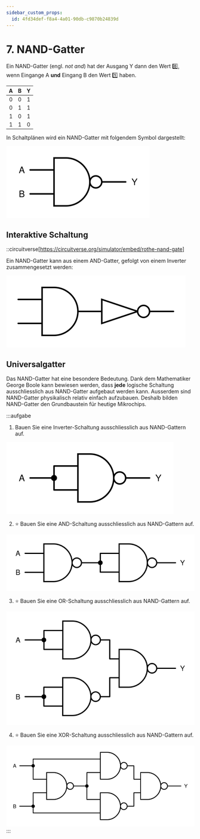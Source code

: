 ```yaml
---
sidebar_custom_props:
  id: 4fd34def-f8a4-4a01-90db-c9870b24839d
---
```


# 7. NAND-Gatter

Ein NAND-Gatter (engl. *not and*) hat der Ausgang Y dann den Wert 0️⃣, wenn Eingange A **und** Eingang B den Wert 1️⃣ haben.

<div className="slim-table">

|   A   |   B   |   Y   |
| :---: | :---: | :---: |
|   0   |   0   |   1   |
|   0   |   1   |   1   |
|   1   |   0   |   1   |
|   1   |   1   |   0   |
</div>

In Schaltplänen wird ein NAND-Gatter mit folgendem Symbol dargestellt:

![Symbol für ein NAND-Gatter](images/07-nand-gate.svg)

## Interaktive Schaltung

::circuitverse[https://circuitverse.org/simulator/embed/rothe-nand-gate]

Ein NAND-Gatter kann aus einem AND-Gatter, gefolgt von einem Inverter zusammengesetzt werden:

![](images/07-nand-circuit.svg)


## Universalgatter

Das NAND-Gatter hat eine besondere Bedeutung. Dank dem Mathematiker George Boole kann bewiesen werden, dass **jede** logische Schaltung ausschliesslich aus NAND-Gatter aufgebaut werden kann. Ausserdem sind NAND-Gatter physikalisch relativ einfach aufzubauen. Deshalb bilden NAND-Gatter den Grundbaustein für heutige Mikrochips.

:::aufgabe
<Answer type="state" webKey="93a42f47-ae1a-4616-8c0f-2456b2b205d6" />

1. Bauen Sie eine Inverter-Schaltung ausschliesslich aus NAND-Gattern auf.

  <Answer type="text" webKey="14a4eaef-deb8-4021-a16a-04cdd488339c" />

<Solution webKey="d624a73b-b536-4b2a-b335-c84b0106ae60">

![](images/07-inverter-nand-circuit.svg)
</Solution>

2. ⭐️ Bauen Sie eine AND-Schaltung ausschliesslich aus NAND-Gattern auf.

  <Answer type="text" webKey="6b608dfd-a4d3-472b-9d88-03787ac0a48a" />

<Solution webKey="d624a73b-b536-4b2a-b335-c84b0106ae60">

![](images/07-and-nand-circuit.svg)
</Solution>

3. ⭐️ Bauen Sie eine OR-Schaltung  ausschliesslich aus NAND-Gattern auf.

  <Answer type="text" webKey="e7e205c1-d5ee-4668-a580-634450c3a2d5" />

<Solution webKey="d624a73b-b536-4b2a-b335-c84b0106ae60">

![](images/07-or-nand-circuit.svg)
</Solution>

4. ⭐️ Bauen Sie eine XOR-Schaltung ausschliesslich aus NAND-Gattern auf.

  <Answer type="text" webKey="79185e8d-66c9-412a-a0e8-f2f8dfde3d6f" />

<Solution webKey="d624a73b-b536-4b2a-b335-c84b0106ae60">

![](images/07-xor-nand-circuit.svg)
</Solution>
:::
